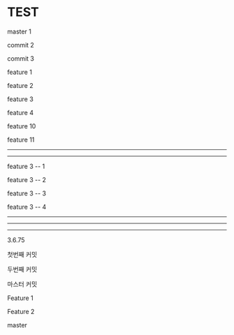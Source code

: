 # TEST

master 1

commit 2

commit 3


feature 1 

feature 2

feature 3

feature 4

feature 10

feature 11

------------------------------------------------------------------------

------------------------------------------------------------------------

feature 3 -- 1

feature 3 -- 2

feature 3 -- 3

feature 3 -- 4


------------------------------------------------------------------------

------------------------------------------------------------------------

------------------------------------------------------------------------

3.6.75





첫번째 커밋

두번째 커밋


마스터 커밋


Feature 1

Feature 2

master
